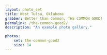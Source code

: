 ```yaml
---
layout: photo_set
title: West Tulsa, Oklahoma
grabber: Better than Common, THE COMMON GOOD!
permalink: /the-common-good2/
description: "An example photo gallery."

photos:
    set: the-common-good2
    size: 14
---
```

